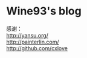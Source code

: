 Wine93's blog
================

感谢：  
http://yansu.org/  
http://painterlin.com/  
http://github.com/cxlove
